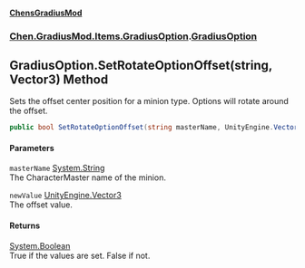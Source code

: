 #### [ChensGradiusMod](index 'index')
### [Chen.GradiusMod.Items.GradiusOption](mfb9nYomeqOwYy2EkL_v0Q 'Chen.GradiusMod.Items.GradiusOption').[GradiusOption](Vui7fzQ6K+_c8O4kYLP8Wg 'Chen.GradiusMod.Items.GradiusOption.GradiusOption')
## GradiusOption.SetRotateOptionOffset(string, Vector3) Method
Sets the offset center position for a minion type. Options will rotate around the offset.  
```csharp
public bool SetRotateOptionOffset(string masterName, UnityEngine.Vector3 newValue);
```
#### Parameters
<a name='Chen_GradiusMod_Items_GradiusOption_GradiusOption_SetRotateOptionOffset(string_UnityEngine_Vector3)_masterName'></a>
`masterName` [System.String](https://docs.microsoft.com/en-us/dotnet/api/System.String 'System.String')  
The CharacterMaster name of the minion.
  
<a name='Chen_GradiusMod_Items_GradiusOption_GradiusOption_SetRotateOptionOffset(string_UnityEngine_Vector3)_newValue'></a>
`newValue` [UnityEngine.Vector3](https://docs.microsoft.com/en-us/dotnet/api/UnityEngine.Vector3 'UnityEngine.Vector3')  
The offset value.
  
#### Returns
[System.Boolean](https://docs.microsoft.com/en-us/dotnet/api/System.Boolean 'System.Boolean')  
True if the values are set. False if not.
